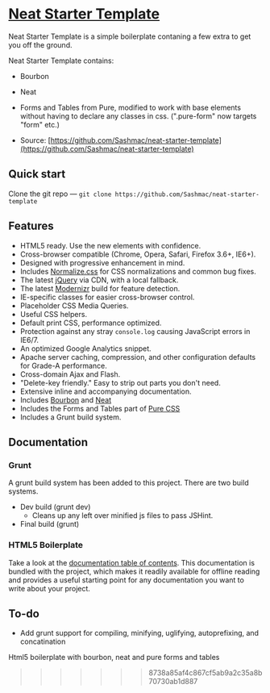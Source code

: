 # [Neat Starter Template](http://html5boilerplate.com)

Neat Starter Template is a simple boilerplate contaning a few extra to get you off the ground. 

Neat Starter Template contains:

* Bourbon
* Neat
* Forms and Tables from Pure, modified to work with base elements without having to declare any classes in css. (".pure-form" now targets "form" etc.)

* Source: [https://github.com/Sashmac/neat-starter-template](https://github.com/Sashmac/neat-starter-template)

## Quick start

Clone the git repo — `git clone
https://github.com/Sashmac/neat-starter-template`


## Features

* HTML5 ready. Use the new elements with confidence.
* Cross-browser compatible (Chrome, Opera, Safari, Firefox 3.6+, IE6+).
* Designed with progressive enhancement in mind.
* Includes [Normalize.css](http://necolas.github.com/normalize.css/) for CSS
  normalizations and common bug fixes.
* The latest [jQuery](http://jquery.com/) via CDN, with a local fallback.
* The latest [Modernizr](http://modernizr.com/) build for feature detection.
* IE-specific classes for easier cross-browser control.
* Placeholder CSS Media Queries.
* Useful CSS helpers.
* Default print CSS, performance optimized.
* Protection against any stray `console.log` causing JavaScript errors in
  IE6/7.
* An optimized Google Analytics snippet.
* Apache server caching, compression, and other configuration defaults for
  Grade-A performance.
* Cross-domain Ajax and Flash.
* "Delete-key friendly." Easy to strip out parts you don't need.
* Extensive inline and accompanying documentation.
* Includes [Bourbon](http://bourbon.io/) and [Neat](http://neat.bourbon.io/)
* Includes the Forms and Tables part of [Pure CSS](http://purecss.io/)
* Includes a Grunt build system.


## Documentation

### Grunt

A grunt build system has been added to this project. There are two build systems.

* Dev build (grunt dev) 
    - Cleans up any left over minified js files to pass JSHint.
* Final build (grunt)

### HTML5 Boilerplate

Take a look at the [documentation table of contents](doc/TOC.md). This
documentation is bundled with the project, which makes it readily available for
offline reading and provides a useful starting point for any documentation you
want to write about your project.


## To-do

* Add grunt support for compiling, minifying, uglifying, autoprefixing, and concatination

Html5 boilerplate with bourbon, neat and pure forms and tables
>>>>>>> 8738a85af4c867cf5ab9a2c35a8b70730ab1d887
